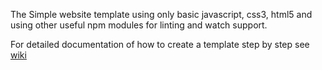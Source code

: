 The Simple website template using only basic javascript, css3, html5 and using other useful npm modules for linting and watch support.

For detailed documentation of how to create a template step by step see [wiki]()
